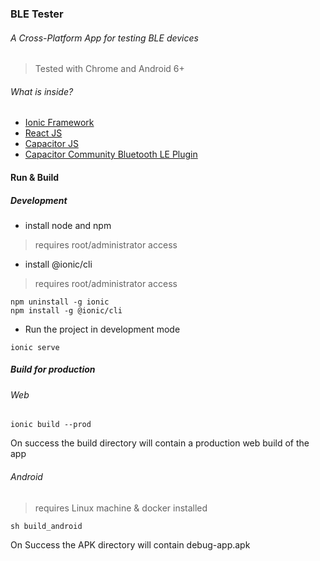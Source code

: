 ### BLE Tester
###### A Cross-Platform App for testing BLE devices 
> Tested with Chrome and Android 6+

###### What is inside?
- [Ionic Framework](https://ionicframework.com/)
- [React JS](https://reactjs.org/)
- [Capacitor JS](https://capacitorjs.com)
- [Capacitor Community Bluetooth LE Plugin](https://github.com/capacitor-community/bluetooth-le)

#### Run & Build
##### Development
- install node and npm
> requires root/administrator access
- install @ionic/cli
> requires root/administrator access
```
npm uninstall -g ionic
npm install -g @ionic/cli
```
- Run the project in development mode
```
ionic serve
```
##### Build for production
###### Web
```
ionic build --prod
```
On success the build directory will contain a production web build of the app

###### Android
> requires Linux machine & docker installed
```
sh build_android
```
On Success the APK directory will contain debug-app.apk


